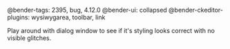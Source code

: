 @bender-tags: 2395, bug, 4.12.0
@bender-ui: collapsed
@bender-ckeditor-plugins: wysiwygarea, toolbar, link

Play around with dialog window to see if it's styling looks correct with no visible glitches.
